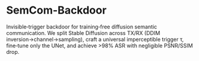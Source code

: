 # SemCom-Backdoor
Invisible‑trigger backdoor for training‑free diffusion semantic communication. We split Stable Diffusion across TX/RX (DDIM inversion→channel→sampling), craft a universal imperceptible trigger τ, fine‑tune only the UNet, and achieve >98% ASR with negligible PSNR/SSIM drop.
